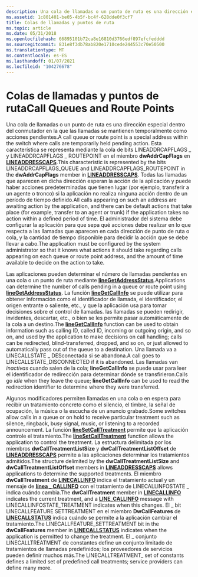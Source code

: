 ```yaml
---
description: Una cola de llamadas o un punto de ruta es una dirección especial dentro del conmutador en la que las llamadas se mantienen temporalmente como acciones pendientes.
ms.assetid: 1c801401-be05-4b5f-bc4f-628dde0f3cf7
title: Colas de llamadas y puntos de ruta
ms.topic: article
ms.date: 05/31/2018
ms.openlocfilehash: 66895101b72ca8e16810d3766edf897efcfedddd
ms.sourcegitcommit: 831e8f3db78ab820e1710cede244553c70e50500
ms.translationtype: MT
ms.contentlocale: es-ES
ms.lasthandoff: 01/07/2021
ms.locfileid: "104276678"
---
```

# <a name="call-queues-and-route-points"></a><span data-ttu-id="30368-103">Colas de llamadas y puntos de ruta</span><span class="sxs-lookup"><span data-stu-id="30368-103">Call Queues and Route Points</span></span>

<span data-ttu-id="30368-104">Una cola de llamadas o un punto de ruta es una dirección especial dentro del conmutador en la que las llamadas se mantienen temporalmente como acciones pendientes.</span><span class="sxs-lookup"><span data-stu-id="30368-104">A call queue or route point is a special address within the switch where calls are temporarily held pending action.</span></span> <span data-ttu-id="30368-105">Esta característica se representa mediante la cola de bits LINEADDRCAPFLAGS \_ y LINEADDRCAPFLAGS \_ ROUTEPOINT en el miembro **dwAddrCapFlags** en [**LINEADDRESSCAPS**](/windows/desktop/api/Tapi/ns-tapi-lineaddresscaps).</span><span class="sxs-lookup"><span data-stu-id="30368-105">This characteristic is represented by the bits LINEADDRCAPFLAGS\_QUEUE and LINEADDRCAPFLAGS\_ROUTEPOINT in the **dwAddrCapFlags** member in [**LINEADDRESSCAPS**](/windows/desktop/api/Tapi/ns-tapi-lineaddresscaps).</span></span> <span data-ttu-id="30368-106">Todas las llamadas que aparecen en dicha dirección esperan la acción de la aplicación y puede haber acciones predeterminadas que tienen lugar (por ejemplo, transferir a un agente o tronco) si la aplicación no realiza ninguna acción dentro de un período de tiempo definido.</span><span class="sxs-lookup"><span data-stu-id="30368-106">All calls appearing on such an address are awaiting action by the application, and there can be default actions that take place (for example, transfer to an agent or trunk) if the application takes no action within a defined period of time.</span></span> <span data-ttu-id="30368-107">El administrador del sistema debe configurar la aplicación para que sepa qué acciones debe realizar en lo que respecta a las llamadas que aparecen en cada dirección de punto de ruta o cola, y la cantidad de tiempo disponible para decidir la acción que se debe llevar a cabo.</span><span class="sxs-lookup"><span data-stu-id="30368-107">The application must be configured by the system administrator so that it knows what actions it should take regarding calls appearing on each queue or route point address, and the amount of time available to decide on the action to take.</span></span>

<span data-ttu-id="30368-108">Las aplicaciones pueden determinar el número de llamadas pendientes en una cola o un punto de ruta mediante [**lineGetAddressStatus**](/windows/desktop/api/Tapi/nf-tapi-linegetaddressstatus).</span><span class="sxs-lookup"><span data-stu-id="30368-108">Applications can determine the number of calls pending in a queue or route point using [**lineGetAddressStatus**](/windows/desktop/api/Tapi/nf-tapi-linegetaddressstatus).</span></span> <span data-ttu-id="30368-109">La función [**lineGetCallInfo**](/windows/desktop/api/Tapi/nf-tapi-linegetcallinfo) se puede utilizar para obtener información como el identificador de llamada, el identificador, el origen entrante o saliente, etc., y que la aplicación usa para tomar decisiones sobre el control de llamadas. las llamadas se pueden redirigir, invidentes, descartar, etc., o bien se les permite pasar automáticamente de la cola a un destino.</span><span class="sxs-lookup"><span data-stu-id="30368-109">The [**lineGetCallInfo**](/windows/desktop/api/Tapi/nf-tapi-linegetcallinfo) function can be used to obtain information such as calling ID, called ID, incoming or outgoing origin, and so on, and used by the application to make decisions on call handling; calls can be redirected, blind-transferred, dropped, and so on, or just allowed to automatically pass out of the queue to a destination.</span></span> <span data-ttu-id="30368-110">Una llamada va a LINECALLSTATE \_ DESconectada si se abandona.</span><span class="sxs-lookup"><span data-stu-id="30368-110">A call goes to LINECALLSTATE\_DISCONNECTED if it is abandoned.</span></span> <span data-ttu-id="30368-111">Las llamadas van *inactivas* cuando salen de la cola; **lineGetCallInfo** se puede usar para leer el identificador de redirección para determinar dónde se transfirieron.</span><span class="sxs-lookup"><span data-stu-id="30368-111">Calls go *idle* when they leave the queue; **lineGetCallInfo** can be used to read the redirection identifier to determine where they were transferred.</span></span>

<span data-ttu-id="30368-112">Algunos modificadores permiten llamadas en una cola o en espera para recibir un tratamiento concreto como el silencio, el timbre, la señal de ocupación, la música o la escucha de un anuncio grabado.</span><span class="sxs-lookup"><span data-stu-id="30368-112">Some switches allow calls in a queue or on hold to receive particular treatment such as silence, ringback, busy signal, music, or listening to a recorded announcement.</span></span> <span data-ttu-id="30368-113">La función [**lineSetCallTreatment**](/windows/desktop/api/Tapi/nf-tapi-linesetcalltreatment) permite que la aplicación controle el tratamiento.</span><span class="sxs-lookup"><span data-stu-id="30368-113">The [**lineSetCallTreatment**](/windows/desktop/api/Tapi/nf-tapi-linesetcalltreatment) function allows the application to control the treatment.</span></span> <span data-ttu-id="30368-114">La estructura delimitada por los miembros **dwCallTreatmentListSize** y **dwCallTreatmentListOffset** de [**LINEADDRESSCAPS**](/windows/desktop/api/Tapi/ns-tapi-lineaddresscaps) permite a las aplicaciones determinar los tratamientos admitidos.</span><span class="sxs-lookup"><span data-stu-id="30368-114">The structure delimited by the **dwCallTreatmentListSize** and **dwCallTreatmentListOffset** members in [**LINEADDRESSCAPS**](/windows/desktop/api/Tapi/ns-tapi-lineaddresscaps) allows applications to determine the supported treatments.</span></span> <span data-ttu-id="30368-115">El miembro **dwCallTreatment** de [**LINECALLINFO**](/windows/desktop/api/Tapi/ns-tapi-linecallinfo) indica el tratamiento actual y un mensaje de [**línea \_ CALLINFO**](line-callinfo.md) con el tratamiento de LINECALLINFOSTATE \_ indica cuándo cambia.</span><span class="sxs-lookup"><span data-stu-id="30368-115">The **dwCallTreatment** member in [**LINECALLINFO**](/windows/desktop/api/Tapi/ns-tapi-linecallinfo) indicates the current treatment, and a [**LINE\_CALLINFO**](line-callinfo.md) message with LINECALLINFOSTATE\_TREATMENT indicates when this changes.</span></span> <span data-ttu-id="30368-116">El \_ bit LINECALLFEATURE SETTREATMENT en el miembro **DwCallFeatures** de [**LINECALLSTATUS**](/windows/desktop/api/Tapi/ns-tapi-linecallstatus) indica cuándo se permite a la aplicación cambiar el tratamiento.</span><span class="sxs-lookup"><span data-stu-id="30368-116">The LINECALLFEATURE\_SETTREATMENT bit in the **dwCallFeatures** member in [**LINECALLSTATUS**](/windows/desktop/api/Tapi/ns-tapi-linecallstatus) indicates when the application is permitted to change the treatment.</span></span> <span data-ttu-id="30368-117">El \_ conjunto LINECALLTREATMENT de constantes define un conjunto limitado de tratamientos de llamadas predefinidos; los proveedores de servicios pueden definir muchos más.</span><span class="sxs-lookup"><span data-stu-id="30368-117">The LINECALLTREATMENT\_ set of constants defines a limited set of predefined call treatments; service providers can define many more.</span></span>

 

 



